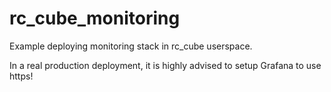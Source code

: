 # rc_cube_monitoring

Example deploying monitoring stack in rc_cube userspace.

In a real production deployment, it is highly advised to setup Grafana to use https!
